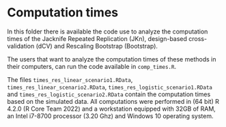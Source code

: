 # Computation times

In this folder there is available the code use to analyze the computation times of the Jacknife Repeated Replication (JKn), 
design-based cross-validation (dCV) and Rescaling Bootstrap (Bootstrap).

The users that want to analyze the computation times of these methods in their computers, can run the code available in `comp_times.R`.

The files `times_res_linear_scenario1.RData`, `times_res_linear_scenario2.RData`, `times_res_logistic_scenario1.RData` and 
`times_res_logistic_scenario2.RData` contain the computation times based on the simulated data. 
All computations were performed in (64 bit) R 4.2.0 (R Core Team 2022) and a workstation equipped with 32GB of RAM, an Intel i7-8700 processor (3.20 Ghz) 
and Windows 10 operating system.  
